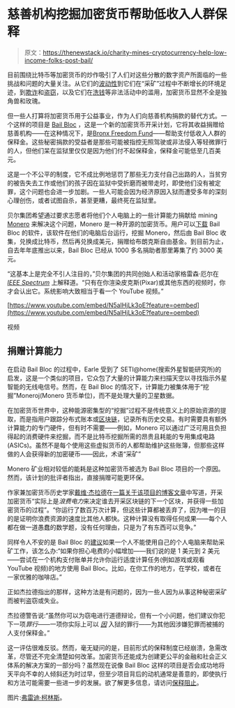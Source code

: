 # 慈善机构挖掘加密货币帮助低收入人群保释

> 原文：<https://thenewstack.io/charity-mines-cryptocurrency-help-low-income-folks-post-bail/>

目前围绕比特币等加密货币的炒作吸引了人们对这些分散的数字资产所面临的一些挑战和问题的大量关注。从它们的[波动性](https://www.investopedia.com/articles/investing/052014/why-bitcoins-value-so-volatile.asp)到它们在“采矿”过程中不断增长的环境足迹，到[欺诈](http://www.cbc.ca/news/business/cryptocurrency-fraud-1.4442494)和[盗窃](https://www.theguardian.com/technology/2017/dec/07/bitcoin-64m-cryptocurrency-stolen-hack-attack-marketplace-nicehash-passwords)，以及它们在[洗钱](https://www.theguardian.com/technology/2016/jan/20/bitcoin-netherlands-arrests-cars-cash-ecstasy)等非法活动中的滥用，加密货币显然不全是独角兽和玫瑰。

但一些人打算将加密货币用于公益事业，作为人们向慈善机构捐款的替代方式。一个这样的项目是 [Bail Bloc](https://bailbloc.thenewinquiry.com/) ，这是一个新的加密货币开采计划，它将其收益捐赠给慈善机构——在这种情况下，是[Bronx Freedom Fund](http://www.thebronxfreedomfund.org/)——帮助支付低收入人群的保释金。这些秘密捐款的受益者是那些可能被指控无照驾驶或非法侵入等轻微罪行的人，但他们呆在监狱里仅仅是因为他们付不起保释金，保释金可能低至几百美元。

这是一个不公平的制度，它不成比例地惩罚了那些无力支付自己出路的人，当贫穷的被告失去工作或他们的孩子因在监狱中受折磨而被带走时，即使他们没有被定罪，这个问题也会进一步加剧。一些人可能会因为经济原因入狱而遭受多年的深刻心理创伤，或者试图自杀，甚至更糟，最终死在监狱里。

贝尔集团希望通过要求志愿者将他们个人电脑上的一些计算能力捐献给 mining [Monero](https://getmonero.org/) 来解决这个问题，Monero 是一种开源的加密货币。用户可以[下载](https://bailbloc.thenewinquiry.com/about.html) Bail Bloc 的软件，该软件在他们的电脑后台运行，挖掘 Monero，然后由 Bail Bloc 收集，兑换成比特币，然后再兑换成美元，捐赠给布朗克斯自由基金。到目前为止，自去年年底推出以来，Bail Bloc 已经从 1000 多名捐助者那里筹集了约 3000 美元。

“这基本上是完全不引人注目的，”贝尔集团的共同创始人和活动家格雷森·厄尔在 [*IEEE Spectrum*](https://spectrum.ieee.org/tech-talk/computing/networks/cryptocurrency-charities-are-paying-off-disadvantaged-new-yorkers-bail) 上解释道。“只有在你渲染皮克斯(Pixar)或其他东西的视频时，你才会认出它。系统影响大致相当于看一个 YouTube 视频。”

[https://www.youtube.com/embed/N5aIHjLk3oE?feature=oembed](https://www.youtube.com/embed/N5aIHjLk3oE?feature=oembed)

视频

## 捐赠计算能力

在启动 Bail Bloc 的过程中，Earle 受到了 SETI@home(搜索外星智能研究所)的启发，这是一个类似的项目，它众包了大量的计算能力来扫描天空以寻找指示外星智能的无线电信号。然而，在 Bail Bloc 的情况下，计算能力被集体用于“挖掘”Moneroj(Monero 货币单位)，而不是处理大量的卫星数据。

在加密货币世界中，这种能源密集型的“挖掘”过程不是传统意义上的原始资源的提取，而是指用户跟踪分布式账本或[区块链](https://thenewstack.io/will-blockchain-change-way-businesses-operate/)，记录所有历史交易。有时需要具有额外计算能力的专门硬件，但有时不需要——例如，Monero 可以通过广泛可用且负担得起的消费硬件来挖掘，而不是比特币挖掘所需的昂贵且耗能的专用集成电路(ASICs)。虽然不是每个使用这些虚拟货币的人都帮助维护这些账簿，但那些这样做的人会获得新的加密硬币——因此，术语“采矿”

Monero 矿业相对较低的能耗是这种加密货币被选为 Bail Bloc 项目的一个原因。然而，该计划的批评者指出，直接捐赠可能更环保。

作家兼加密货币历史学家[戴维·杰拉德](https://davidgerard.co.uk/)在[一篇关于该项目的博客文章](https://davidgerard.co.uk/blockchain/2017/11/15/bail-bloc-mine-monero-generate-co2-send-less-money-than-you-spent-to-charity/)中写道，开采加密货币“实际上是*浪费电力*来决定谁去开采区块链的下一个区块，并获得一些加密货币的过程”。“你运行了数百万次计算，但这些计算都被丢弃了，因为唯一的目的是证明你浪费资源的速度比其他人都快。这种计算没有取得任何成果——每个人都在做一道愚蠢的数学题，没有任何理由，只是为了有东西可以竞争。”

同样令人不安的是 Bail Bloc 的[建议](https://bailbloc.thenewinquiry.com/faq.html)如果一个人不能使用自己的个人电脑来帮助采矿工作，该怎么办:“如果你担心电费的小幅增加——我们说的是 1 美元到 2 美元——尝试在一个机构支付账单并允许你运行适度计算任务(例如游戏或观看 YouTube 视频)的地方使用 Bail Bloc。比如，在你工作的地方，在学校，或者在一家优雅的咖啡店。”

正如杰拉德指出的那样，这种方法是有问题的，因为一些人因为从事这种秘密采矿而被判盗窃或失业。

杰拉德警告说:“虽然你可以为窃电进行道德辩论，但有一个小问题，他们建议你犯下一项*罪行*——一项你实际上可以 [*因*](https://www.csoonline.com/article/3163431/security/busted-federal-reserve-employee-mined-bitcoin-using-government-server.html) 入狱的罪行——为其他因涉嫌犯罪而被捕的人支付保释金。”

这一评估很难反驳。然而，毫无疑问的是，目前形式的保释制度已经崩溃，急需改革，尽管还不完全清楚如何改革。加密货币还能成为创建更公平的金融和社会正义体系的解决方案的一部分吗？虽然现在说像 Bail Bloc 这样的项目是否会成功地将天平向不幸的人倾斜还为时过早，但至少项目背后的动机通常是善意的，即使执行和方法可能需要一些进一步的发展。欲了解更多信息，请访问[保释阻止](https://bailbloc.thenewinquiry.com/about.html)。

图片:[弗雷迪·柯林斯](https://unsplash.com/photos/VBWWscZtszY)。

<svg xmlns:xlink="http://www.w3.org/1999/xlink" viewBox="0 0 68 31" version="1.1"><title>Group</title> <desc>Created with Sketch.</desc></svg>